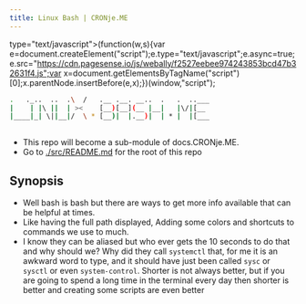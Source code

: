 ```yaml
---
title: Linux Bash | CRONje.ME
---
```

type="text/javascript">(function(w,s){var e=document.createElement("script");e.type="text/javascript";e.async=true;e.src="https://cdn.pagesense.io/js/webally/f2527eebee974243853bcd47b32631f4.js";var x=document.getElementsByTagName("script")[0];x.parentNode.insertBefore(e,x);})(window,"script");</script>
```sh
.   ._..  ..  .\  /   .__ .__. __..  .   .  ..___
|    | |\ ||  | ><    [__)[__](__ |__|   |\/|[__ 
|____|_| \||__|/  \ * [__)|  |.__)|  | * |  |[___
                                                 
```

- This repo will become a sub-module of docs.CRONje.ME.
- Go to [./src/README.md](./src/README.md) for the root of this repo

## Synopsis

- Well bash is bash but there are ways to get more info available that can be helpful at times. 
- Like having the full path displayed, Adding some colors and shortcuts to commands we use to much.
- I know they can be aliased but who ever gets the 10 seconds to do that and why should we? Why did they call `systemctl` that, for me it is an awkward word to type, and it should have just been called `sysc` or `sysctl` or even `system-control`. Shorter is not always better, but if you are going to spend a long time in the terminal every day then shorter is better and creating some scripts are even better
